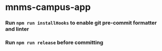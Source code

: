 # mnms-campus-app
### Run `npm run installHooks` to enable git pre-commit formatter and linter
### Run `npm run release` before committing
